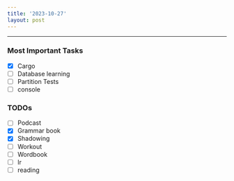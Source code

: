 ```yaml
---
title: '2023-10-27'
layout: post
---
```


---

### Most Important Tasks

- [x] Cargo
- [ ] Database learning
- [ ] Partition Tests
- [ ] console

### TODOs

- [ ] Podcast
- [x] Grammar book
- [x] Shadowing
- [ ] Workout
- [ ] Wordbook
- [ ] lr
- [ ] reading

